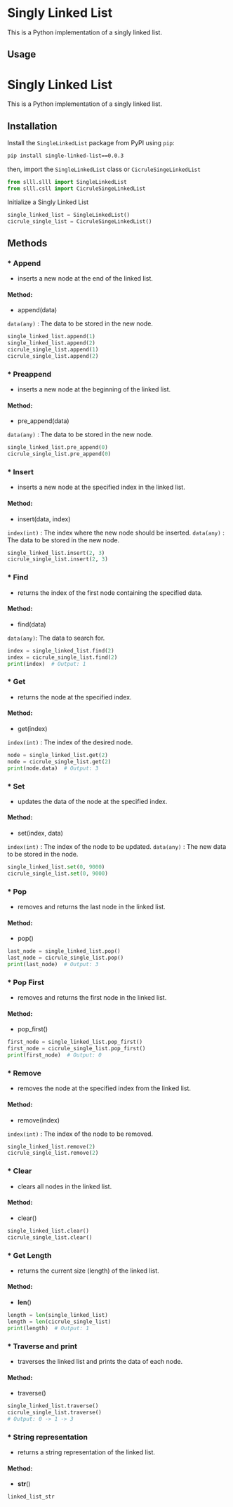 # Singly Linked List

This is a Python implementation of a singly linked list.

## Usage

# Singly Linked List

This is a Python implementation of a singly linked list.

## Installation

Install the `SingleLinkedList` package from PyPI using `pip`:

```bash
pip install single-linked-list==0.0.3
````

then, import the `SingleLinkedList` class or `CicruleSingeLinkedList`

```python
from slll.slll import SingleLinkedList
from slll.csll import CicruleSingeLinkedList
```

Initialize a Singly Linked List

```python
single_linked_list = SingleLinkedList()
cicrule_single_list = CicruleSingeLinkedList()
```

## Methods

### * Append 
- inserts a new node at the end of the linked list.

#### Method: 
- append(data)

`data(any)` : The data to be stored in the new node.
```python
single_linked_list.append(1)
single_linked_list.append(2)
cicrule_single_list.append(1)
cicrule_single_list.append(2)
```

### * Preappend
- inserts a new node at the beginning of the linked list.

#### Method: 
- pre_append(data)

`data(any)` : The data to be stored in the new node.

```python
single_linked_list.pre_append(0)
cicrule_single_list.pre_append(0)
```

### * Insert
- inserts a new node at the specified index in the linked list.

#### Method: 
- insert(data, index)

`index(int)` : The index where the new node should be inserted.
`data(any)` : The data to be stored in the new node.

```python
single_linked_list.insert(2, 3)
cicrule_single_list.insert(2, 3)
```

### * Find
- returns the index of the first node containing the specified data.

#### Method: 
- find(data)

`data(any)`: The data to search for.

```python
index = single_linked_list.find(2)
index = cicrule_single_list.find(2)
print(index)  # Output: 1
```

### * Get
- returns the node at the specified index.

#### Method: 
- get(index)

`index(int)` : The index of the desired node.

```python
node = single_linked_list.get(2)
node = cicrule_single_list.get(2)
print(node.data)  # Output: 3
```

### * Set
- updates the data of the node at the specified index.

#### Method: 
- set(index, data)

`index(int)` : The index of the node to be updated.
`data(any)` : The new data to be stored in the node.

```python
single_linked_list.set(0, 9000)
cicrule_single_list.set(0, 9000)
```

### * Pop
- removes and returns the last node in the linked list.

#### Method: 
- pop()

```python
last_node = single_linked_list.pop()
last_node = cicrule_single_list.pop()
print(last_node)  # Output: 3
```

### * Pop First
- removes and returns the first node in the linked list.

#### Method: 
- pop_first()

```python
first_node = single_linked_list.pop_first()
first_node = cicrule_single_list.pop_first()
print(first_node)  # Output: 0
```

### * Remove
- removes the node at the specified index from the linked list.

#### Method: 
- remove(index)

`index(int)` : The index of the node to be removed.

```python
single_linked_list.remove(2)
cicrule_single_list.remove(2)
```

### * Clear
- clears all nodes in the linked list.

#### Method: 
- clear()

```python
single_linked_list.clear()
cicrule_single_list.clear()
```

### * Get Length
- returns the current size (length) of the linked list.

#### Method:
-  __len__()

```python
length = len(single_linked_list)
length = len(cicrule_single_list)
print(length)  # Output: 1
```

### * Traverse and print
- traverses the linked list and prints the data of each node.

#### Method: 
- traverse()

```python
single_linked_list.traverse()
cicrule_single_list.traverse()
# Output: 0 -> 1 -> 3
``` 

### * String representation
- returns a string representation of the linked list.

#### Method: 
- __str__()

```python
linked_list_str
```

